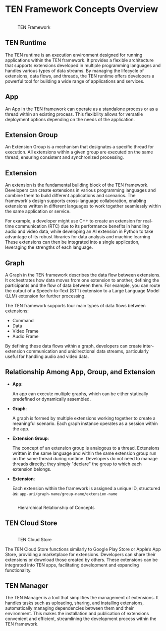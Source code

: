 # TEN Framework Concepts Overview

<figure><img src="../../assets/png/ten_framework.png" alt=""><figcaption><p>TEN Framework</p></figcaption></figure>

## TEN Runtime

The TEN runtime is an execution environment designed for running applications within the TEN framework. It provides a flexible architecture that supports extensions developed in multiple programming languages and handles various types of data streams. By managing the lifecycle of extensions, data flows, and threads, the TEN runtime offers developers a powerful tool for building a wide range of applications and services.

## App

An App in the TEN framework can operate as a standalone process or as a thread within an existing process. This flexibility allows for versatile deployment options depending on the needs of the application.

## Extension Group

An Extension Group is a mechanism that designates a specific thread for execution. All extensions within a given group are executed on the same thread, ensuring consistent and synchronized processing.

## Extension

An extension is the fundamental building block of the TEN framework. Developers can create extensions in various programming languages and combine them to build different applications and scenarios. The framework's design supports cross-language collaboration, enabling extensions written in different languages to work together seamlessly within the same application or service.

For example, a developer might use C++ to create an extension for real-time communication (RTC) due to its performance benefits in handling audio and video data, while developing an AI extension in Python to take advantage of its robust libraries for data analysis and machine learning. These extensions can then be integrated into a single application, leveraging the strengths of each language.

## Graph

A Graph in the TEN framework describes the data flow between extensions. It orchestrates how data moves from one extension to another, defining the participants and the flow of data between them. For example, you can route the output of a Speech-to-Text (STT) extension to a Large Language Model (LLM) extension for further processing.

The TEN framework supports four main types of data flows between extensions:

- Command
- Data
- Video Frame
- Audio Frame

By defining these data flows within a graph, developers can create inter-extension communication and unidirectional data streams, particularly useful for handling audio and video data.

## Relationship Among App, Group, and Extension

- **App**:

  An app can execute multiple graphs, which can be either statically predefined or dynamically assembled.

- **Graph**:

  A graph is formed by multiple extensions working together to create a meaningful scenario. Each graph instance operates as a session within the app.

- **Extension Group**:

  The concept of an extension group is analogous to a thread. Extensions written in the same language and within the same extension group run on the same thread during runtime. Developers do not need to manage threads directly; they simply "declare" the group to which each extension belongs.

- **Extension**:

  Each extension within the framework is assigned a unique ID, structured as: `app-uri/graph-name/group-name/extension-name`

<figure><img src="../assets/png/hierarchical_relationship_of_concepts.png" alt=""><figcaption><p>Hierarchical Relationship of Concepts</p></figcaption></figure>

## TEN Cloud Store

<figure><img src="../assets/png/ten_cloud_store.png" alt=""><figcaption><p>TEN Cloud Store</p></figcaption></figure>

The TEN Cloud Store functions similarly to Google Play Store or Apple’s App Store, providing a marketplace for extensions. Developers can share their extensions or download those created by others. These extensions can be integrated into TEN apps, facilitating development and expanding functionality.

## TEN Manager

The TEN Manager is a tool that simplifies the management of extensions. It handles tasks such as uploading, sharing, and installing extensions, automatically managing dependencies between them and their environment. This makes the installation and publication of extensions convenient and efficient, streamlining the development process within the TEN framework.
